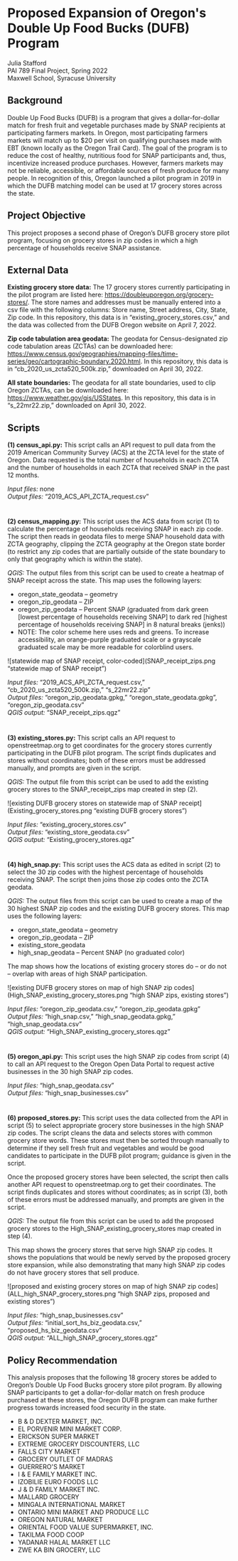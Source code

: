 # Proposed Expansion of Oregon's Double Up Food Bucks (DUFB) Program
Julia Stafford
\
PAI 789 Final Project, Spring 2022
\
Maxwell School, Syracuse University

## Background

Double Up Food Bucks (DUFB) is a program that gives a dollar-for-dollar match for fresh fruit and vegetable purchases made by SNAP recipients at participating farmers markets. In Oregon, most participating farmers markets will match up to $20 per visit on qualifying purchases made with EBT (known locally as the Oregon Trail Card). The goal of the program is to reduce the cost of healthy, nutritious food for SNAP participants and, thus, incentivize increased produce purchases. However, farmers markets may not be reliable, accessible, or affordable sources of fresh produce for many people. In recognition of this, Oregon launched a pilot program in 2019 in which the DUFB matching model can be used at 17 grocery stores across the state.

## Project Objective

This project proposes a second phase of Oregon’s DUFB grocery store pilot program, focusing on grocery stores in zip codes in which a high percentage of households receive SNAP assistance.

## External Data

**Existing grocery store data:** The 17 grocery stores currently participating in the pilot program are listed here: https://doubleuporegon.org/grocery-stores/. The store names and addresses must be manually entered into a csv file with the following columns: Store name, Street address, City, State, Zip code. In this repository, this data is in “existing_grocery_stores.csv,” and the data was collected from the DUFB Oregon website on April 7, 2022.

**Zip code tabulation area geodata:** The geodata for Census-designated zip code tabulation areas (ZCTAs) can be downloaded here: https://www.census.gov/geographies/mapping-files/time-series/geo/cartographic-boundary.2020.html. In this repository, this data is in “cb_2020_us_zcta520_500k.zip,” downloaded on April 30, 2022.

**All state boundaries:** The geodata for all state boundaries, used to clip Oregon ZCTAs, can be downloaded here: https://www.weather.gov/gis/USStates. In this repository, this data is in “s_22mr22.zip,” downloaded on April 30, 2022.

## Scripts

**(1) census_api.py:** This script calls an API request to pull data from the 2019 American Community Survey (ACS) at the ZCTA level for the state of Oregon. Data requested is the total number of households in each ZCTA and the number of households in each ZCTA that received SNAP in the past 12 months.

*Input files:* none
\
*Output files:* “2019_ACS_API_ZCTA_request.csv”

#

**(2) census_mapping.py:** This script uses the ACS data from script (1) to calculate the percentage of households receiving SNAP in each zip code. The script then reads in geodata files to merge SNAP household data with ZCTA geography, clipping the ZCTA geography at the Oregon state border (to restrict any zip codes that are partially outside of the state boundary to only that geography which is within the state).

*QGIS:* The output files from this script can be used to create a heatmap of SNAP receipt across the state. This map uses the following layers:
-	oregon_state_geodata – geometry
-	oregon_zip_geodata – ZIP
-	oregon_zip_geodata – Percent SNAP (graduated from dark green [lowest percentage of households receiving SNAP] to dark red [highest percentage of households receiving SNAP] in 8 natural breaks (jenks))
-	NOTE: The color scheme here uses reds and greens. To increase accessibility, an orange-purple graduated scale or a grayscale graduated scale may be more readable for colorblind users.

![statewide map of SNAP receipt, color-coded](SNAP_receipt_zips.png “statewide map of SNAP receipt”)

*Input files:* “2019_ACS_API_ZCTA_request.csv,” “cb_2020_us_zcta520_500k.zip,” “s_22mr22.zip”
\
*Output files:* “oregon_zip_geodata.gpkg,” “oregon_state_geodata.gpkg”, “oregon_zip_geodata.csv”
\
*QGIS output:* “SNAP_receipt_zips.qgz”

#

**(3) existing_stores.py:** This script calls an API request to openstreetmap.org to get coordinates for the grocery stores currently participating in the DUFB pilot program. The script finds duplicates and stores without coordinates; both of these errors must be addressed manually, and prompts are given in the script.

*QGIS:* The output file from this script can be used to add the existing grocery stores to the SNAP_receipt_zips map created in step (2).

![existing DUFB grocery stores on statewide map of SNAP receipt](Existing_grocery_stores.png “existing DUFB grocery stores”)

*Input files:* “existing_grocery_stores.csv”
\
*Output files:* “existing_store_geodata.csv”
\
*QGIS output:* “Existing_grocery_stores.qgz”

#

**(4) high_snap.py:** This script uses the ACS data as edited in script (2) to select the 30 zip codes with the highest percentage of households receiving SNAP. The script then joins those zip codes onto the ZCTA geodata.

*QGIS:* The output files from this script can be used to create a map of the 30 highest SNAP zip codes and the existing DUFB grocery stores. This map uses the following layers:
-	oregon_state_geodata – geometry
-	oregon_zip_geodata – ZIP
-	existing_store_geodata
-	high_snap_geodata – Percent SNAP (no graduated color)

The map shows how the locations of existing grocery stores do – or do not – overlap with areas of high SNAP participation.

![existing DUFB grocery stores on map of high SNAP zip codes](High_SNAP_existing_grocery_stores.png “high SNAP zips, existing stores”)

*Input files:* “oregon_zip_geodata.csv,” “oregon_zip_geodata.gpkg”
\
*Output files:* “high_snap.csv,” “high_snap_geodata.gpkg,” “high_snap_geodata.csv”
\
*QGIS output:* “High_SNAP_existing_grocery_stores.qgz”

#

**(5) oregon_api.py:** This script uses the high SNAP zip codes from script (4) to call an API request to the Oregon Open Data Portal to request active businesses in the 30 high SNAP zip codes. 

*Input files:* “high_snap_geodata.csv”
\
*Output files:* “high_snap_businesses.csv”

#

**(6) proposed_stores.py:** This script uses the data collected from the API in script (5) to select appropriate grocery store businesses in the high SNAP zip codes. The script cleans the data and selects stores with common grocery store words. These stores must then be sorted through manually to determine if they sell fresh fruit and vegetables and would be good candidates to participate in the DUFB pilot program; guidance is given in the script.

Once the proposed grocery stores have been selected, the script then calls another API request to openstreetmap.org to get their coordinates. The script finds duplicates and stores without coordinates; as in script (3), both of these errors must be addressed manually, and prompts are given in the script.

*QGIS:* The output file from this script can be used to add the proposed grocery stores to the High_SNAP_existing_grocery_stores map created in step (4).

This map shows the grocery stores that serve high SNAP zip codes. It shows the populations that would be newly served by the proposed grocery store expansion, while also demonstrating that many high SNAP zip codes do not have grocery stores that sell produce.

![proposed and existing grocery stores on map of high SNAP zip codes](ALL_high_SNAP_grocery_stores.png “high SNAP zips, proposed and existing stores”)

*Input files:* “high_snap_businesses.csv” 
\
*Output files:* “initial_sort_hs_biz_geodata.csv,” “proposed_hs_biz_geodata.csv”
\
*QGIS output:* “ALL_high_SNAP_grocery_stores.qgz”

## Policy Recommendation

This analysis proposes that the following 18 grocery stores be added to Oregon’s Double Up Food Bucks grocery store pilot program. By allowing SNAP participants to get a dollar-for-dollar match on fresh produce purchased at these stores, the Oregon DUFB program can make further progress towards increased food security in the state.

-	B & D DEXTER MARKET, INC.
-	EL PORVENIR MINI MARKET CORP.
-	ERICKSON SUPER MARKET
-	EXTREME GROCERY DISCOUNTERS, LLC
-	FALLS CITY MARKET
-	GROCERY OUTLET OF MADRAS
-	GUERRERO'S MARKET
-	I & E FAMILY MARKET INC.
-	IZOBILIE EURO FOODS LLC
-	J & D FAMILY MARKET INC.
-	MALLARD GROCERY
-	MINGALA INTERNATIONAL MARKET
-	ONTARIO MINI MARKET AND PRODUCE LLC
-	OREGON NATURAL MARKET
-	ORIENTAL FOOD VALUE SUPERMARKET, INC.
-	TAKILMA FOOD COOP
-	YADANAR HALAL MARKET LLC
-	ZWE KA BIN GROCERY, LLC